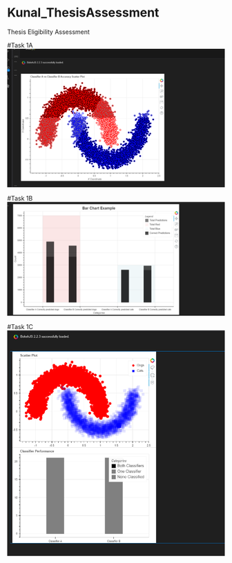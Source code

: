 # Kunal_ThesisAssessment
Thesis Eligibility Assessment 


#Task 1A
![Task 1a](https://github.com/Kunal2091079/Kunal_ThesisAssessment/blob/main/1.%20.png?raw=true)

#Task 1B
![Task 1b](https://github.com/Kunal2091079/Kunal_ThesisAssessment/blob/main/2.%20.png?raw=true)


#Task 1C
![Task 1c](https://github.com/Kunal2091079/Kunal_ThesisAssessment/blob/main/3.%20.png?raw=true)

